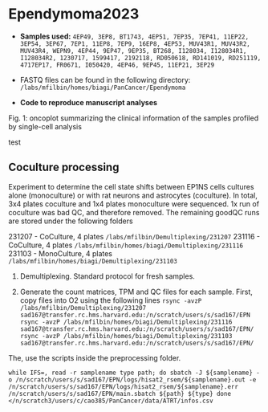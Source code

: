 # Ependymoma2023

* **Samples used:** `4EP49, 3EP8, BT1743, 4EP51, 7EP35, 7EP41, 11EP22, 3EP54, 3EP67, 7EP1, 11EP8, 7EP9, 16EP8, 4EP53, MUV43R1, MUV43R2, MUV43R4, WEPN9, 4EP44, 9EP47, 9EP35, BT268, I128034, I128034R1, I128034R2, 1230717, 1599417, 2192118, RD050618, RD141019, RD251119, 4717EP17, FR0671, I050420, 4EP46, 9EP45, 11EP21, 3EP29`

* FASTQ files can be found in the following directory: `/labs/mfilbin/homes/biagi/PanCancer/Ependymoma`

* **Code to reproduce manuscript analyses**

Fig. 1: oncoplot summarizing the clinical information of the samples profiled by single-cell analysis


test

## Coculture processing
Experiment to determine the cell state shifts between EP1NS cells cultures alone (monoculture) or with rat neurons and astrocytes (coculture).
In total, 3x4 plates coculture and 1x4 plates monoculture were sequenced. 1x run of coculture was bad QC, and therefore removed.
The remaining goodQC runs are stored under the following folders

231207 - CoCulture, 4 plates `/labs/mfilbin/Demultiplexing/231207`
231116 - CoCulture, 4 plates `/labs/mfilbin/homes/biagi/Demultiplexing/231116`
231103 - MonoCulture, 4 plates `/labs/mfilbin/homes/biagi/Demultiplexing/231103`


1. Demultiplexing. Standard protocol for fresh samples.

2. Generate the count matrices, TPM and QC files for each sample. 
First, copy files into O2 using the following lines 
`rsync -avzP /labs/mfilbin/Demultiplexing/231207 sad167@transfer.rc.hms.harvard.edu:/n/scratch/users/s/sad167/EPN`
`rsync -avzP /labs/mfilbin/homes/biagi/Demultiplexing/231116 sad167@transfer.rc.hms.harvard.edu:/n/scratch/users/s/sad167/EPN/`
`rsync -avzP /labs/mfilbin/homes/biagi/Demultiplexing/231103 sad167@transfer.rc.hms.harvard.edu:/n/scratch/users/s/sad167/EPN/`

The, use the scripts inside the preprocessing folder.

`while IFS=, read -r samplename type path; do
    sbatch -J ${samplename} -o /n/scratch/users/s/sad167/EPN/logs/hisat2_rsem/${samplename}.out -e /n/scratch/users/s/sad167/EPN/logs/hisat2_rsem/${samplename}.err /n/scratch/users/s/sad167/EPN/main.sbatch ${path} ${type}
done </n/scratch3/users/c/cao385/PanCancer/data/ATRT/infos.csv`
